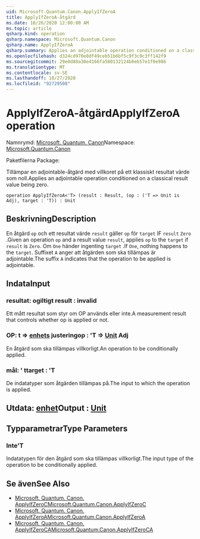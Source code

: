 ```yaml
---
uid: Microsoft.Quantum.Canon.ApplyIfZeroA
title: ApplyIfZeroA-åtgärd
ms.date: 10/26/2020 12:00:00 AM
ms.topic: article
qsharp.kind: operation
qsharp.namespace: Microsoft.Quantum.Canon
qsharp.name: ApplyIfZeroA
qsharp.summary: Applies an adjointable operation conditioned on a classical result value being zero.
ms.openlocfilehash: d324cd970e8df49ceb51b6bf5c9f3c9c3ff142f9
ms.sourcegitcommit: 29e0d88a30e4166fa580132124b0eb57e1f0e986
ms.translationtype: MT
ms.contentlocale: sv-SE
ms.lasthandoff: 10/27/2020
ms.locfileid: "92729508"
---
```

# <a name="applyifzeroa-operation"></a><span data-ttu-id="464be-102">ApplyIfZeroA-åtgärd</span><span class="sxs-lookup"><span data-stu-id="464be-102">ApplyIfZeroA operation</span></span>

<span data-ttu-id="464be-103">Namnrymd: [Microsoft. Quantum. Canon](xref:Microsoft.Quantum.Canon)</span><span class="sxs-lookup"><span data-stu-id="464be-103">Namespace: [Microsoft.Quantum.Canon](xref:Microsoft.Quantum.Canon)</span></span>

<span data-ttu-id="464be-104">Paketfilerna [](https://nuget.org/packages/)</span><span class="sxs-lookup"><span data-stu-id="464be-104">Package: [](https://nuget.org/packages/)</span></span>


<span data-ttu-id="464be-105">Tillämpar en adjointable-åtgärd med villkoret på ett klassiskt resultat värde som noll.</span><span class="sxs-lookup"><span data-stu-id="464be-105">Applies an adjointable operation conditioned on a classical result value being zero.</span></span>

```qsharp
operation ApplyIfZeroA<'T> (result : Result, (op : ('T => Unit is Adj), target : 'T)) : Unit
```


## <a name="description"></a><span data-ttu-id="464be-106">Beskrivning</span><span class="sxs-lookup"><span data-stu-id="464be-106">Description</span></span>

<span data-ttu-id="464be-107">En åtgärd `op` och ett resultat värde `result` gäller `op` för `target` IF `result` `Zero` .</span><span class="sxs-lookup"><span data-stu-id="464be-107">Given an operation `op` and a result value `result`, applies `op` to the `target` if `result` is `Zero`.</span></span> <span data-ttu-id="464be-108">Om `One` händer ingenting `target` .</span><span class="sxs-lookup"><span data-stu-id="464be-108">If `One`, nothing happens to the `target`.</span></span>
<span data-ttu-id="464be-109">Suffixet `A` anger att åtgärden som ska tillämpas är adjointable.</span><span class="sxs-lookup"><span data-stu-id="464be-109">The suffix `A` indicates that the operation to be applied is adjointable.</span></span>

## <a name="input"></a><span data-ttu-id="464be-110">Indata</span><span class="sxs-lookup"><span data-stu-id="464be-110">Input</span></span>

### <a name="result--__invalidresult__"></a><span data-ttu-id="464be-111">resultat: __ogiltigt <Result>__</span><span class="sxs-lookup"><span data-stu-id="464be-111">result : __invalid<Result>__</span></span>

<span data-ttu-id="464be-112">Ett mått resultat som styr om OP används eller inte.</span><span class="sxs-lookup"><span data-stu-id="464be-112">A measurement result that controls whether op is applied or not.</span></span>


### <a name="op--t--unit-adj"></a><span data-ttu-id="464be-113">OP: t => [enhets](xref:microsoft.quantum.lang-ref.unit) justering</span><span class="sxs-lookup"><span data-stu-id="464be-113">op : 'T => [Unit](xref:microsoft.quantum.lang-ref.unit) Adj</span></span>

<span data-ttu-id="464be-114">En åtgärd som ska tillämpas villkorligt.</span><span class="sxs-lookup"><span data-stu-id="464be-114">An operation to be conditionally applied.</span></span>


### <a name="target--t"></a><span data-ttu-id="464be-115">mål: ' t</span><span class="sxs-lookup"><span data-stu-id="464be-115">target : 'T</span></span>

<span data-ttu-id="464be-116">De indatatyper som åtgärden tillämpas på.</span><span class="sxs-lookup"><span data-stu-id="464be-116">The input to which the operation is applied.</span></span>



## <a name="output--unit"></a><span data-ttu-id="464be-117">Utdata: [enhet](xref:microsoft.quantum.lang-ref.unit)</span><span class="sxs-lookup"><span data-stu-id="464be-117">Output : [Unit](xref:microsoft.quantum.lang-ref.unit)</span></span>



## <a name="type-parameters"></a><span data-ttu-id="464be-118">Typparametrar</span><span class="sxs-lookup"><span data-stu-id="464be-118">Type Parameters</span></span>

### <a name="t"></a><span data-ttu-id="464be-119">Inte</span><span class="sxs-lookup"><span data-stu-id="464be-119">'T</span></span>

<span data-ttu-id="464be-120">Indatatypen för den åtgärd som ska tillämpas villkorligt.</span><span class="sxs-lookup"><span data-stu-id="464be-120">The input type of the operation to be conditionally applied.</span></span>

## <a name="see-also"></a><span data-ttu-id="464be-121">Se även</span><span class="sxs-lookup"><span data-stu-id="464be-121">See Also</span></span>

- [<span data-ttu-id="464be-122">Microsoft. Quantum. Canon. ApplyIfZeroC</span><span class="sxs-lookup"><span data-stu-id="464be-122">Microsoft.Quantum.Canon.ApplyIfZeroC</span></span>](xref:Microsoft.Quantum.Canon.ApplyIfZeroC)
- [<span data-ttu-id="464be-123">Microsoft. Quantum. Canon. ApplyIfZeroA</span><span class="sxs-lookup"><span data-stu-id="464be-123">Microsoft.Quantum.Canon.ApplyIfZeroA</span></span>](xref:Microsoft.Quantum.Canon.ApplyIfZeroA)
- [<span data-ttu-id="464be-124">Microsoft. Quantum. Canon. ApplyIfZeroCA</span><span class="sxs-lookup"><span data-stu-id="464be-124">Microsoft.Quantum.Canon.ApplyIfZeroCA</span></span>](xref:Microsoft.Quantum.Canon.ApplyIfZeroCA)